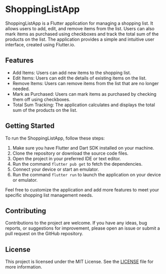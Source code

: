 # ShoppingListApp

ShoppingListApp is a Flutter application for managing a shopping list. It allows users to add, edit, and remove items from the list. Users can also mark items as purchased using checkboxes and track the total sum of the products on the list. The application provides a simple and intuitive user interface, created using Flutter.io.

## Features

- Add Items: Users can add new items to the shopping list.
- Edit Items: Users can edit the details of existing items on the list.
- Remove Items: Users can remove items from the list that are no longer needed.
- Mark as Purchased: Users can mark items as purchased by checking them off using checkboxes.
- Total Sum Tracking: The application calculates and displays the total sum of the products on the list.

## Getting Started

To run the ShoppingListApp, follow these steps:

1. Make sure you have Flutter and Dart SDK installed on your machine.
2. Clone the repository or download the source code files.
3. Open the project in your preferred IDE or text editor.
4. Run the command `flutter pub get` to fetch the dependencies.
5. Connect your device or start an emulator.
6. Run the command `flutter run` to launch the application on your device or emulator.

Feel free to customize the application and add more features to meet your specific shopping list management needs.

## Contributing

Contributions to the project are welcome. If you have any ideas, bug reports, or suggestions for improvement, please open an issue or submit a pull request on the GitHub repository.

## License

This project is licensed under the MIT License. See the [LICENSE](LICENSE) file for more information.
